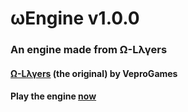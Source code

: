 # ωEngine v1.0.0
### An engine made from Ω-Lλγers
#### <a href='https://veprogames.github.io/omega-layers'>Ω-Lλγers</a> (the original) by VeproGames
#### Play the engine <a href='https://raw.githack.com/gammastudios2023/gamma-levels/main/index.html'>now</a>

